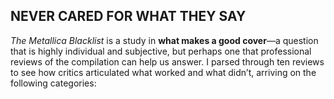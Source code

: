 ## NEVER CARED FOR WHAT THEY SAY

*The Metallica Blacklist* is a study in **what makes a good cover**—a question that is highly individual and subjective, but perhaps one that professional reviews of the compilation can help us answer. I parsed through ten reviews to see how critics articulated what worked and what didn’t, arriving on the following categories: